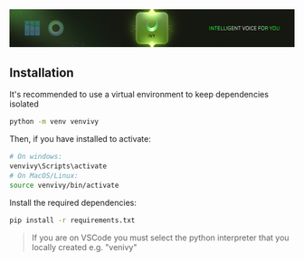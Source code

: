 <div align="center">
  <img src="database/_README/ivy-banner1.png" alt="ARA Motorhub Logo"/>
</div>

<!--
# I.V.Y.

### Intelligent Voice for You
 -->

## Installation

It's recommended to use a virtual environment to keep dependencies isolated

```bash
python -m venv venvivy
```

Then, if you have installed to activate:

```bash
# On windows:
venvivy\Scripts\activate
# On MacOS/Linux:
source venvivy/bin/activate
```

Install the required dependencies:

```bash
pip install -r requirements.txt
```

> If you are on VSCode you must select the python interpreter that you locally created e.g. "venivy"
